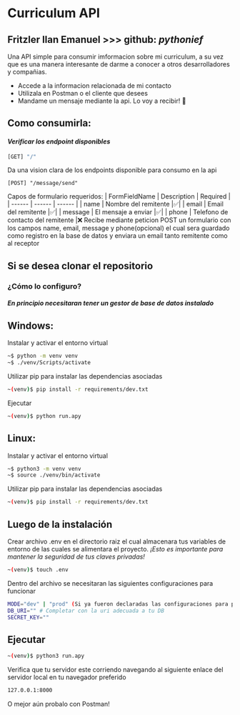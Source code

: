 # Curriculum API
## Fritzler Ilan Emanuel >>> github: _pythonief_

Una API simple para consumir imformacion sobre mi curriculum, a su vez que es una manera interesante de darme a conocer a otros desarrolladores y compañias.

- Accede a la informacion relacionada de mi contacto
- Utilizala en Postman o el cliente que desees
- Mandame un mensaje mediante la api. Lo voy a recibir! 🙂

## Como consumirla:


#### _Verificar los endpoint disponibles_


 ```sh
[GET] "/" 
```
Da una vision clara de los endpoints disponible para consumo en la api

```
[POST] "/message/send" 
```
Capos de formulario requeridos: 
| FormFieldName | Description | Required |
| ------ | ------ | ------ |
| name | Nombre del remitente |✅|
| email | Email del remitente |✅|
| message | El mensaje a enviar |✅|
| phone | Telefono de contacto del remitente |❌
Recibe mediante peticion POST un formulario con los campos name, email, message y phone(opcional) el cual sera guardado como registro en la base de datos y enviara un email tanto remitente como al receptor

## Si se desea clonar el repositorio
### ¿Cómo lo configuro?

#### _En principio necesitaran tener un gestor de base de datos instalado_ 

## Windows:

Instalar y activar el entorno virtual
```sh
~$ python -m venv venv
~$ ./venv/Scripts/activate
```

Utilizar pip para instalar las dependencias asociadas
```sh
~(venv)$ pip install -r requirements/dev.txt
```

Ejecutar
```sh
~(venv)$ python run.apy
```

## Linux:

Instalar y activar el entorno virtual
```sh
~$ python3 -m venv venv
~$ source ./venv/bin/activate
```

Utilizar pip para instalar las dependencias asociadas
```sh
~(venv)$ pip install -r requirements/dev.txt
```

## Luego de la instalación
Crear archivo .env en el directorio raiz el cual almacenara tus variables de entorno de las cuales se alimentara el proyecto. 
_¡Esto es importante para mantener la seguridad de tus claves privadas!_
```sh
~(venv)$ touch .env
```

Dentro del archivo se necesitaran las siguientes configuraciones para funcionar

```sh
MODE="dev" | "prod" (Si ya fueron declaradas las configuraciones para producción)
DB_URI="" # Completar con la uri adecuada a tu DB
SECRET_KEY=""
```

## Ejecutar
```sh
~(venv)$ python3 run.apy
```

Verifica que tu servidor este corriendo navegando al siguiente enlace del servidor local en tu navegador preferido

```sh
127.0.0.1:8000
```
O mejor aún probalo con Postman!
